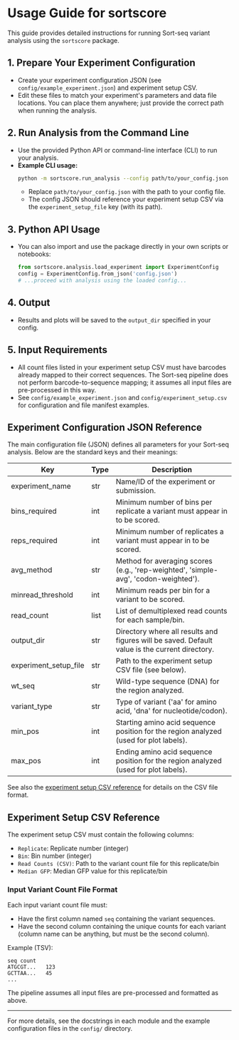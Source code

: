 # Usage Guide for sortscore

This guide provides detailed instructions for running Sort-seq variant analysis using the `sortscore` package.

## 1. Prepare Your Experiment Configuration
- Create your experiment configuration JSON (see `config/example_experiment.json`) and experiment setup CSV.
- Edit these files to match your experiment's parameters and data file locations. You can place them anywhere; just provide the correct path when running the analysis.

## 2. Run Analysis from the Command Line
- Use the provided Python API or command-line interface (CLI) to run your analysis.
- **Example CLI usage:**
  ```bash
  python -m sortscore.run_analysis --config path/to/your_config.json
  ```
  - Replace `path/to/your_config.json` with the path to your config file.
  - The config JSON should reference your experiment setup CSV via the `experiment_setup_file` key (with its path).

## 3. Python API Usage
- You can also import and use the package directly in your own scripts or notebooks:
  ```python
  from sortscore.analysis.load_experiment import ExperimentConfig
  config = ExperimentConfig.from_json('config.json')
  # ...proceed with analysis using the loaded config...
  ```

## 4. Output
- Results and plots will be saved to the `output_dir` specified in your config.

## 5. Input Requirements
- All count files listed in your experiment setup CSV must have barcodes already mapped to their correct sequences. The Sort-seq pipeline does not perform barcode-to-sequence mapping; it assumes all input files are pre-processed in this way.
- See `config/example_experiment.json` and `config/experiment_setup.csv` for configuration and file manifest examples.

## Experiment Configuration JSON Reference

The main configuration file (JSON) defines all parameters for your Sort-seq analysis. Below are the standard keys and their meanings:

| Key                   | Type    | Description                                                                                 |
|-----------------------|---------|---------------------------------------------------------------------------------------------|
| experiment_name       | str     | Name/ID of the experiment or submission.                                                    |
| bins_required         | int     | Minimum number of bins per replicate a variant must appear in to be scored.                               |
| reps_required         | int     | Minimum number of replicates a variant must appear in to be scored.                         |
| avg_method            | str     | Method for averaging scores (e.g., 'rep-weighted', 'simple-avg', 'codon-weighted').         |
| minread_threshold     | int     | Minimum reads per bin for a variant to be scored.                                |
| read_count            | list    | List of demultiplexed read counts for each sample/bin.                                      |
| output_dir            | str     | Directory where all results and figures will be saved. Default value is the current directory.                                       |
| experiment_setup_file | str     | Path to the experiment setup CSV file (see below).                                          |
| wt_seq                | str     | Wild-type sequence (DNA) for the region analyzed.                                     |
| variant_type          | str     | Type of variant ('aa' for amino acid, 'dna' for nucleotide/codon).                           |
| min_pos               | int     | Starting amino acid sequence position for the region analyzed (used for plot labels).            |
| max_pos               | int     | Ending amino acid sequence position for the region analyzed (used for plot labels).              |

See also the [experiment setup CSV reference](#experiment-setup-csv-reference) for details on the CSV file format.

## Experiment Setup CSV Reference

The experiment setup CSV must contain the following columns:
- `Replicate`: Replicate number (integer)
- `Bin`: Bin number (integer)
- `Read Counts (CSV)`: Path to the variant count file for this replicate/bin
- `Median GFP`: Median GFP value for this replicate/bin

### Input Variant Count File Format
Each input variant count file must:
- Have the first column named `seq` containing the variant sequences.
- Have the second column containing the unique counts for each variant (column name can be anything, but must be the second column).

Example (TSV):
```
seq	count
ATGCGT...	123
GCTTAA...	45
...
```

The pipeline assumes all input files are pre-processed and formatted as above.

---
For more details, see the docstrings in each module and the example configuration files in the `config/` directory.
